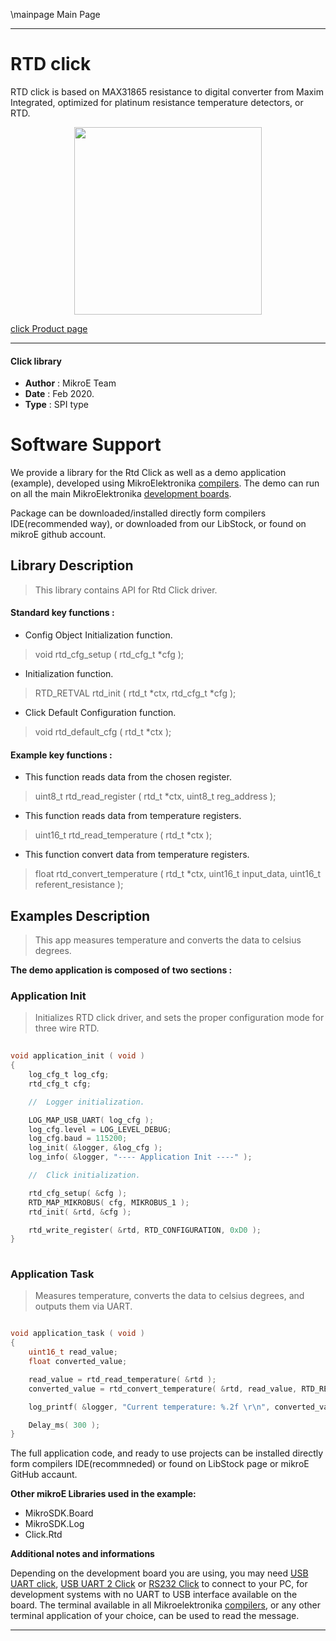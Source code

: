 \mainpage Main Page
 
---
# RTD click

RTD click is based on MAX31865 resistance to digital converter from Maxim Integrated, optimized for platinum resistance temperature detectors, or RTD.

<p align="center">
  <img src="https://download.mikroe.com/images/click_for_ide/rtd_click.png" height=300px>
</p>

[click Product page](https://www.mikroe.com/rtd-click)

---


#### Click library 

- **Author**        : MikroE Team
- **Date**          : Feb 2020.
- **Type**          : SPI type


# Software Support

We provide a library for the Rtd Click 
as well as a demo application (example), developed using MikroElektronika 
[compilers](https://shop.mikroe.com/compilers). 
The demo can run on all the main MikroElektronika [development boards](https://shop.mikroe.com/development-boards).

Package can be downloaded/installed directly form compilers IDE(recommended way), or downloaded from our LibStock, or found on mikroE github account. 

## Library Description

> This library contains API for Rtd Click driver.

#### Standard key functions :

- Config Object Initialization function.
> void rtd_cfg_setup ( rtd_cfg_t *cfg ); 
 
- Initialization function.
> RTD_RETVAL rtd_init ( rtd_t *ctx, rtd_cfg_t *cfg );

- Click Default Configuration function.
> void rtd_default_cfg ( rtd_t *ctx );


#### Example key functions :

- This function reads data from the chosen register.
> uint8_t rtd_read_register ( rtd_t *ctx, uint8_t reg_address );
 
- This function reads data from temperature registers.
> uint16_t rtd_read_temperature ( rtd_t *ctx );

- This function convert data from temperature registers.
> float rtd_convert_temperature ( rtd_t *ctx, uint16_t input_data, uint16_t referent_resistance );

## Examples Description

> This app measures temperature and converts the data to celsius degrees.

**The demo application is composed of two sections :**

### Application Init 

> Initializes RTD click driver, and sets the
> proper configuration mode for three wire RTD.

```c
 
void application_init ( void )
{
    log_cfg_t log_cfg;
    rtd_cfg_t cfg;

    //  Logger initialization.

    LOG_MAP_USB_UART( log_cfg );
    log_cfg.level = LOG_LEVEL_DEBUG;
    log_cfg.baud = 115200;
    log_init( &logger, &log_cfg );
    log_info( &logger, "---- Application Init ----" );

    //  Click initialization.

    rtd_cfg_setup( &cfg );
    RTD_MAP_MIKROBUS( cfg, MIKROBUS_1 );
    rtd_init( &rtd, &cfg );

    rtd_write_register( &rtd, RTD_CONFIGURATION, 0xD0 );
}
  
```

### Application Task

> Measures temperature, converts the data to celsius degrees,
> and outputs them via UART. 

```c

void application_task ( void )
{
    uint16_t read_value;
    float converted_value;

    read_value = rtd_read_temperature( &rtd );
    converted_value = rtd_convert_temperature( &rtd, read_value, RTD_REF_RESISTANCE_470);

    log_printf( &logger, "Current temperature: %.2f \r\n", converted_value );

    Delay_ms( 300 );
}

```

The full application code, and ready to use projects can be  installed directly form compilers IDE(recommneded) or found on LibStock page or mikroE GitHub accaunt.

**Other mikroE Libraries used in the example:** 

- MikroSDK.Board
- MikroSDK.Log
- Click.Rtd

**Additional notes and informations**

Depending on the development board you are using, you may need 
[USB UART click](https://shop.mikroe.com/usb-uart-click), 
[USB UART 2 Click](https://shop.mikroe.com/usb-uart-2-click) or 
[RS232 Click](https://shop.mikroe.com/rs232-click) to connect to your PC, for 
development systems with no UART to USB interface available on the board. The 
terminal available in all Mikroelektronika 
[compilers](https://shop.mikroe.com/compilers), or any other terminal application 
of your choice, can be used to read the message.



---
